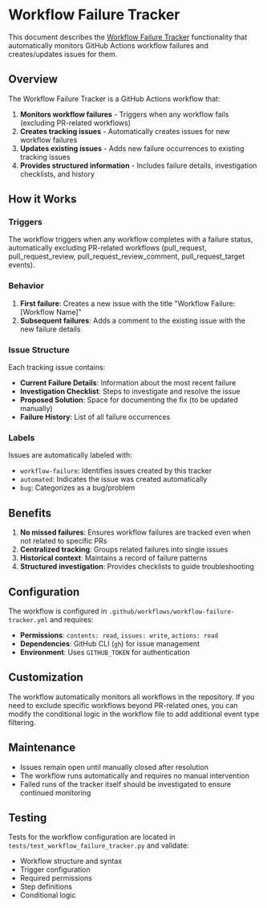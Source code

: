 # Workflow Failure Tracker

This document describes the [Workflow Failure Tracker](../.github/workflows/workflow-failure-tracker.yml) functionality that automatically monitors GitHub Actions workflow failures and creates/updates issues for them.

## Overview

The Workflow Failure Tracker is a GitHub Actions workflow that:

1. **Monitors workflow failures** - Triggers when any workflow fails (excluding PR-related workflows)
2. **Creates tracking issues** - Automatically creates issues for new workflow failures
3. **Updates existing issues** - Adds new failure occurrences to existing tracking issues
4. **Provides structured information** - Includes failure details, investigation checklists, and history

## How it Works

### Triggers

The workflow triggers when any workflow completes with a failure status, automatically excluding PR-related workflows (pull_request, pull_request_review, pull_request_review_comment, pull_request_target events).

### Behavior

1. **First failure**: Creates a new issue with the title "Workflow Failure: [Workflow Name]"
2. **Subsequent failures**: Adds a comment to the existing issue with the new failure details

### Issue Structure

Each tracking issue contains:

- **Current Failure Details**: Information about the most recent failure
- **Investigation Checklist**: Steps to investigate and resolve the issue
- **Proposed Solution**: Space for documenting the fix (to be updated manually)
- **Failure History**: List of all failure occurrences

### Labels

Issues are automatically labeled with:
- `workflow-failure`: Identifies issues created by this tracker
- `automated`: Indicates the issue was created automatically
- `bug`: Categorizes as a bug/problem

## Benefits

1. **No missed failures**: Ensures workflow failures are tracked even when not related to specific PRs
2. **Centralized tracking**: Groups related failures into single issues
3. **Historical context**: Maintains a record of failure patterns
4. **Structured investigation**: Provides checklists to guide troubleshooting

## Configuration

The workflow is configured in `.github/workflows/workflow-failure-tracker.yml` and requires:

- **Permissions**: `contents: read`, `issues: write`, `actions: read`
- **Dependencies**: GitHub CLI (`gh`) for issue management
- **Environment**: Uses `GITHUB_TOKEN` for authentication

## Customization

The workflow automatically monitors all workflows in the repository. If you need to exclude specific workflows beyond PR-related ones, you can modify the conditional logic in the workflow file to add additional event type filtering.

## Maintenance

- Issues remain open until manually closed after resolution
- The workflow runs automatically and requires no manual intervention
- Failed runs of the tracker itself should be investigated to ensure continued monitoring

## Testing

Tests for the workflow configuration are located in `tests/test_workflow_failure_tracker.py` and validate:

- Workflow structure and syntax
- Trigger configuration
- Required permissions
- Step definitions
- Conditional logic
